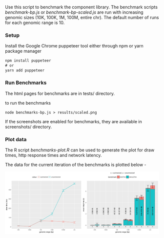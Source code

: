 Use this script to benchmark the component library. The benchmark scripts _benchmark-bp.js_
or _benchmark-bp-scaled.js_ are run with increasing genomic sizes (10K, 100K, 1M, 100M, entire chr). The default number of runs for each genomic range is 10.

### Setup

Install the Google Chrome puppeteer tool either through npm or yarn package manager

```
npm install puppeteer
# or
yarn add puppeteer
```

### Run Benchmarks

The html pages for benchmarks are in tests/ directory.

to run the benchmarks

```
node benchmarks-bp.js > results/scaled.png
```

If the screenshots are enabled for benchmarks, they are available in screenshots/ directory.

### Plot data

The R script _benchmarks-plot.R_ can be used to generate the plot for draw times, http response times and network latency.

The data for the current iteration of the benchmarks is plotted below -

<img src="benchmarks_latency.png"></img>
